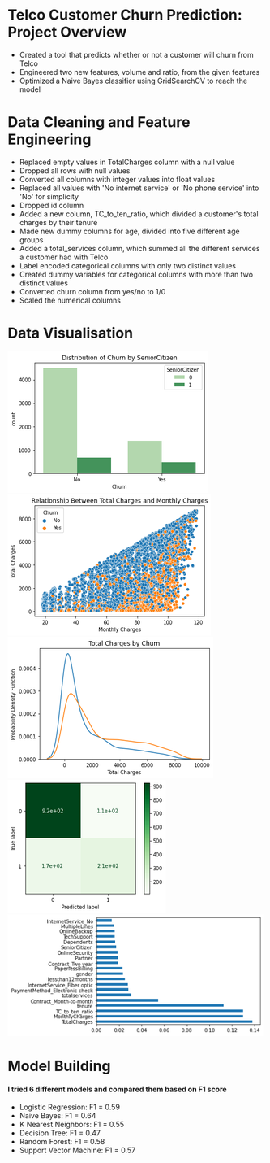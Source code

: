 # Telco Customer Churn Prediction: Project Overview 
- Created a tool that predicts whether or not a customer will churn from Telco
- Engineered two new features, volume and ratio, from the given features
- Optimized a Naive Bayes classifier using GridSearchCV to reach the model

# Data Cleaning and Feature Engineering
- Replaced empty values in TotalCharges column with a null value
- Dropped all rows with null values
- Converted all columns with integer values into float values
- Replaced all values with 'No internet service' or 'No phone service' into 'No' for simplicity
- Dropped id column
- Added a new column, TC_to_ten_ratio, which divided a customer's total charges by their tenure
- Made new dummy columns for age, divided into five different age groups
- Added a total_services column, which summed all the different services a customer had with Telco
- Label encoded categorical columns with only two distinct values
- Created dummy variables for categorical columns with more than two distinct values
- Converted churn column from yes/no to 1/0
- Scaled the numerical columns

# Data Visualisation
![](telco_images/download.png)
![](telco_images/download-1.png)
![](telco_images/download-2.png)
![](telco_images/download-3.png)
![](telco_images/download-4.png)

# Model Building
#### I tried 6 different models and compared them based on F1 score ####
- Logistic Regression: F1 = 0.59
- Naive Bayes: F1 = 0.64
- K Nearest Neighbors: F1 = 0.55
- Decision Tree: F1 = 0.47
- Random Forest: F1 = 0.58
- Support Vector Machine: F1 = 0.57

